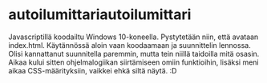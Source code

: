 # autoilumittariautoilumittari
Javascriptillä koodailtu Windows 10-koneella. Pystytetään niin, että avataan index.html. 
Käytännössä aloin vaan koodaamaan ja suunnittelin lennossa. 
Olisi kannattanut suunnitella paremmin, mutta tein niillä taidoilla mitä osasin. 
Aikaa kului sitten ohjelmalogiikan siirtämiseen omiin funktioihin, lisäksi meni aikaa CSS-määrityksiin, vaikkei ehkä siltä näytä. :D
